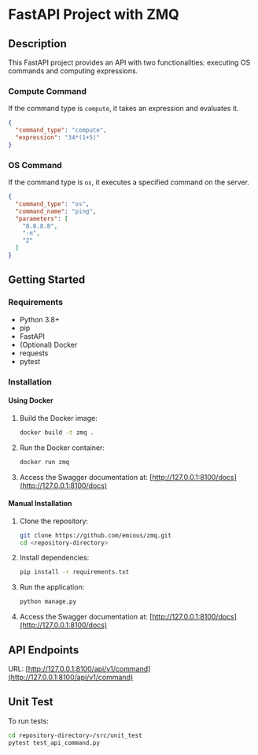 # FastAPI Project with ZMQ

## Description
This FastAPI project provides an API with two functionalities: executing OS commands and computing expressions.

### Compute Command
If the command type is `compute`, it takes an expression and evaluates it.

```json
{
  "command_type": "compute",
  "expression": "34*(1+5)"
}
```

### OS Command
If the command type is `os`, it executes a specified command on the server.

```json
{
  "command_type": "os",
  "command_name": "ping",
  "parameters": [
    "8.8.8.8",
    "-n", 
    "2"
  ]
}
```

## Getting Started

### Requirements
- Python 3.8+
- pip
- FastAPI
- (Optional) Docker
- requests
- pytest

### Installation

#### Using Docker
1. Build the Docker image:
   ```bash
   docker build -t zmq .
   ```
2. Run the Docker container:
   ```bash
   docker run zmq
   ```
3. Access the Swagger documentation at: [http://127.0.0.1:8100/docs](http://127.0.0.1:8100/docs)

#### Manual Installation
1. Clone the repository:
   ```bash
   git clone https://github.com/emious/zmq.git
   cd <repository-directory>
   ```
2. Install dependencies:
   ```bash
   pip install -r requirements.txt
   ```
3. Run the application:
   ```bash
   python manage.py
   ```
4. Access the Swagger documentation at: [http://127.0.0.1:8100/docs](http://127.0.0.1:8100/docs)

## API Endpoints
URL: [http://127.0.0.1:8100/api/v1/command](http://127.0.0.1:8100/api/v1/command)

## Unit Test
To run tests:
```bash
cd repository-directory>/src/unit_test
pytest test_api_command.py
```

